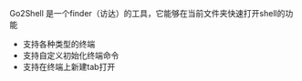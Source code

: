 Go2Shell 是一个finder（访达）的工具，它能够在当前文件夹快速打开shell的功能

<!-- feature -->

- 支持各种类型的终端
- 支持自定义初始化终端命令
- 支持在终端上新建tab打开